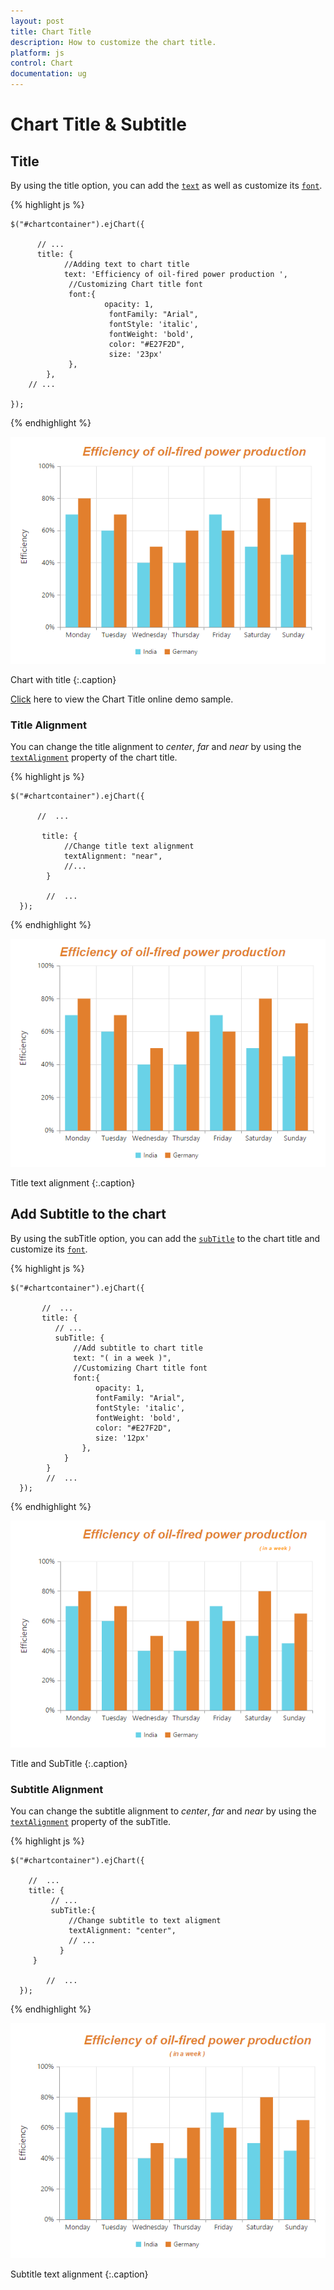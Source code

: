 ```yaml
---
layout: post
title: Chart Title
description: How to customize the chart title.
platform: js
control: Chart
documentation: ug
---
```


# Chart Title & Subtitle

## Title

By using the title option, you can add the [`text`](../api/ejchart.html#members:title-text) as well as customize its [`font`](../api/ejchart.html#members:title-font).

{% highlight js %}


    $("#chartcontainer").ejChart({
    
          // ...  
          title: {
                //Adding text to chart title   
                text: 'Efficiency of oil-fired power production ',
                 //Customizing Chart title font
                 font:{
                         opacity: 1,
                          fontFamily: "Arial",
                          fontStyle: 'italic',
                          fontWeight: 'bold',
                          color: "#E27F2D",
                          size: '23px'
                 },
            },
        // ...
        
    });


{% endhighlight %}

![](/js/Chart/Chart-Title_images/Chart-Title_img1.png)

Chart with title
{:.caption}

[Click](http://js.syncfusion.com/demos/web/#!/azure/chart/chartcustomization/subtitle) here to view the Chart Title online demo sample.


### Title Alignment

You can change the title alignment to *center*, *far* and *near* by using the [`textAlignment`](../api/ejchart.html#members:title-textalignment) property of the chart title. 

{% highlight js %}


    $("#chartcontainer").ejChart({
           
          //  ...
          
           title: {
                //Change title text alignment
                textAlignment: "near",
                //...
            }          

            //  ...   
      });


{% endhighlight %} 

![](/js/Chart/Chart-Title_images/Chart-Title_img2.png)

Title text alignment
{:.caption}


## Add Subtitle to the chart

By using the subTitle option, you can add the [`subTitle`](../api/ejchart.html#members:title-subtitle) to the chart title and customize its [`font`](../api/ejchart.html#members:title-subtitle-font). 

{% highlight js %}


    $("#chartcontainer").ejChart({
    
           //  ...  
           title: {
              // ...
              subTitle: {
                  //Add subtitle to chart title
                  text: "( in a week )",
                  //Customizing Chart title font
                  font:{
                       opacity: 1,
                       fontFamily: "Arial",
                       fontStyle: 'italic',
                       fontWeight: 'bold',
                       color: "#E27F2D",
                       size: '12px'
                    },
                }
            }            
            //  ...   
      });


{% endhighlight %}

![](/js/Chart/Chart-Title_images/Chart-Title_img3.png)

Title and SubTitle
{:.caption}


### Subtitle Alignment

You can change the subtitle alignment to *center*, *far* and *near* by using the [`textAlignment`](../api/ejchart.html#members:title-subtitle-textalignment) property of the subTitle.

{% highlight js %}


    $("#chartcontainer").ejChart({
    
        //  ...  
        title: {                
             // ...
             subTitle:{
                 //Change subtitle to text aligment
                 textAlignment: "center",		
                 // ...
               }
         }
            
            //  ...   
      });


{% endhighlight %}

![](/js/Chart/Chart-Title_images/Chart-Title_img4.png)

Subtitle text alignment
{:.caption}

